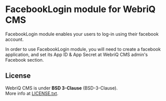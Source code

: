 FacebookLogin module for WebriQ CMS
=================================

FacebookLogin module enables your users to log-in using their facebook account.

In order to use FacebookLogin module, you will need to create a facebook
application, and set its App ID & App Secret at WebriQ CMS admin's Facebook section.

License
-------

WebriQ CMS is under **BSD 3-Clause** (BSD-3-Clause).  
More info at [LICENSE.txt](LICENSE.txt).
